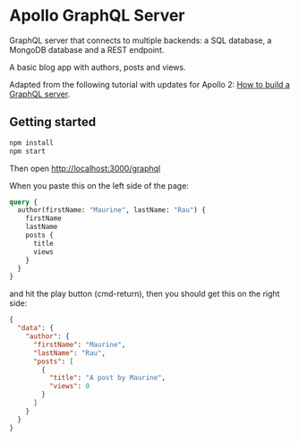 # Apollo GraphQL Server

GraphQL server that connects to multiple backends: a SQL database, a MongoDB database and a REST endpoint.

A basic blog app with authors, posts and views.

Adapted from the following tutorial with updates for Apollo 2: [How to build a GraphQL server](https://medium.com/apollo-stack/tutorial-building-a-graphql-server-cddaa023c035#.wy5h1htxs).

## Getting started

```bash
npm install
npm start
```

Then open [http://localhost:3000/graphql](http://localhost:3000/graphql)

When you paste this on the left side of the page:

```graphql
query {
  author(firstName: "Maurine", lastName: "Rau") {
    firstName
    lastName
    posts {
      title
      views
    }
  }
}
```

and hit the play button (cmd-return), then you should get this on the right side:

```json
{
  "data": {
    "author": {
      "firstName": "Maurine",
      "lastName": "Rau",
      "posts": [
        {
          "title": "A post by Maurine",
          "views": 0
        }
      ]
    }
  }
}
```
